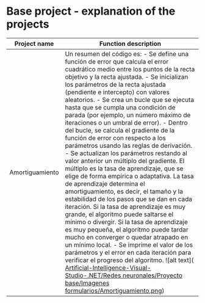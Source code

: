 # Base project - explanation of the projects

| Project name | Function description |
|---|---|
| Amortiguamiento | Un resumen del código es: - Se define una función de error que calcula el error cuadrático medio entre los puntos de la recta objetivo y la recta ajustada. - Se inicializan los parámetros de la recta ajustada (pendiente e intercepto) con valores aleatorios. - Se crea un bucle que se ejecuta hasta que se cumpla una condición de parada (por ejemplo, un número máximo de iteraciones o un umbral de error). - Dentro del bucle, se calcula el gradiente de la función de error con respecto a los parámetros usando las reglas de derivación. - Se actualizan los parámetros restando al valor anterior un múltiplo del gradiente. El múltiplo es la tasa de aprendizaje, que se elige de forma empírica o adaptativa. La tasa de aprendizaje determina el amortiguamiento, es decir, el tamaño y la estabilidad de los pasos que se dan en cada iteración. Si la tasa de aprendizaje es muy grande, el algoritmo puede saltarse el mínimo o divergir. Si la tasa de aprendizaje es muy pequeña, el algoritmo puede tardar mucho en converger o quedar atrapado en un mínimo local. - Se imprime el valor de los parámetros y el error en cada iteración para verificar el progreso del algoritmo. ![alt text]( [Artificial-Intelligence-Visual-Studio-.NET/Redes neuronales/Proyecto base/Imagenes formularios/Amortiguamiento.png](https://github.com/Marcoc-rasi/Artificial-Intelligence-Visual-Studio-.NET/blob/main/Redes%20neuronales/Proyecto%20base/Imagenes%20formularios/Amortiguamiento.png?raw=true))|
